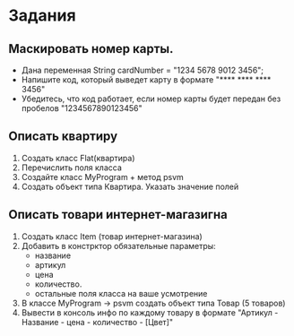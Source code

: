 # Задания
## Маскировать номер карты.
- Дана переменная String cardNumber = "1234 5678 9012 3456";
- Напишите код, который выведет карту в формате "**** **** **** 3456"
- Убедитесь, что код работает, если номер карты будет передан без пробелов "1234567890123456" 

## Описать квартиру
1. Создать класс Flat(квартира)
2. Перечислить поля класса
3. Создайте класс MyProgram + метод psvm
4. Создать объект типа Квартира. Указать значение полей

## Описать товари интернет-магазигна
1. Создать класс Item (товар интернет-магазина)
2. Добавить в констрктор обязательные параметры:
   - название
   - артикул
   - цена
   - количество. 
   - остальные поля класса на ваше усмотрение
3. В классе MyProgram -> psvm создать объект типа Товар (5 товаров)
4. Вывести в консоль инфо по каждому товару в формате "Артикул - Название - цена - количество - [Цвет]"
